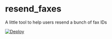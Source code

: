 # resend_faxes
A little tool to help users resend a bunch of fax IDs


[![Deploy](https://www.herokucdn.com/deploy/button.svg)](https://heroku.com/deploy)

